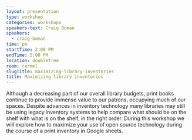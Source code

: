 ```yaml
---
layout: presentation
type: workshop
categories: workshops
speakers-text: Craig Boman
speakers:
  - craig-boman
time: pm
startTime: 2:00 PM
endTime: 5:00 PM
location: doubletree
room: carmel
slugTitle: maximizing-library-inventories
title: Maximizing library inventories
---
```


Although a decreasing part of our overall library budgets, print books continue to provide immense value to our patrons, occupying much of our spaces. Despite advances in inventory technology many libraries may still be using legacy inventory systems to help compare what should be on the shelf with what is on the shelf, in the right order. During this workshop we will explore how to maximize your use of open source technology during the course of a print inventory in Google sheets.